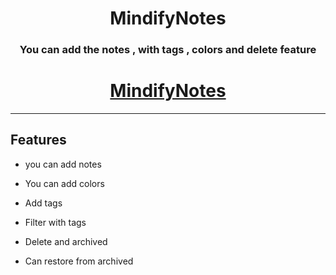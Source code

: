 <div align="center">

#   MindifyNotes
  
### You can add the notes , with tags , colors and delete feature 

# [MindifyNotes](https://mindifynotes.netlify.app/)

</div>

--- 

## Features

- you can add notes 

- You can add colors 

- Add tags 

- Filter with tags 

- Delete and archived 

- Can restore from archived 
